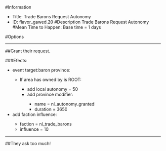 #Information
 - Title: Trade Barons Request Autonomy
 - ID: flavor_gawed.20
#Description
Trade Barons Request Autonomy
#Mean Time to Happen:
Base time = 1 days

#Options

___
##Grant their request.

###Efects:<ul><li>event target:baron province:</li><ul><li>If area has owned by is ROOT:</li><ul><li>add local autonomy = 50</li><li>add province modifier:</li><ul><li>name = nl_autonomy_granted</li><li>duration = 3650</li></ul></ul></ul><li>add faction influence:</li><ul><li>faction = nl_trade_barons</li><li>influence = 10</li></ul></ul>

___
##They ask too much!
